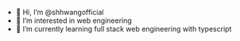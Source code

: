 - 👋 Hi, I’m @shhwangofficial
- 👀 I’m interested in web engineering
- 🌱 I’m currently learning full stack web engineering with typescript 

<!---
shhwangofficial/shhwangofficial is a ✨ special ✨ repository because its `README.md` (this file) appears on your GitHub profile.
You can click the Preview link to take a look at your changes.
--->
